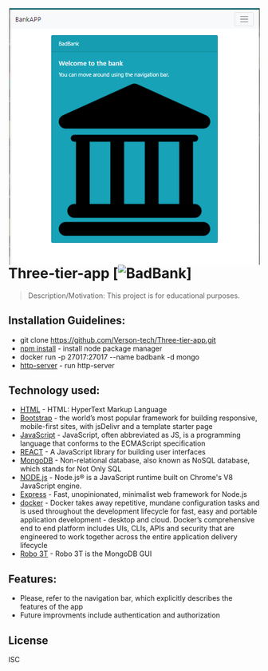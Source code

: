 <img src="Capture.PNG" align="right" />

# Three-tier-app [![BadBank](https://avatars.githubusercontent.com/u/45120?v=4)]
> Description/Motivation: 
This project is for educational purposes.

## Installation Guidelines:

- git clone https://github.com/Verson-tech/Three-tier-app.git
- [npm install](https://docs.npmjs.com/cli/v7/commands/npm-install) - install node package manager
- docker run -p 27017:27017 --name badbank -d mongo
- [http-server](https://www.npmjs.com/package/http-server) - run http-server

## Technology used:

- [HTML](https://developer.mozilla.org/en-US/docs/Web/HTML) - HTML: HyperText Markup Language
- [Bootstrap](https://getbootstrap.com/docs/5.0/getting-started/introduction/) - the world’s most popular framework for building responsive, mobile-first sites, with jsDelivr and a template starter page
- [JavaScript](https://en.wikipedia.org/wiki/JavaScript) - JavaScript, often abbreviated as JS, is a programming language that conforms to the ECMAScript specification
- [REACT](https://reactjs.org/) - A JavaScript library for building user interfaces
- [MongoDB](https://www.mongodb.com/document-databases) - Non-relational database, also known as NoSQL database, which stands for Not Only SQL
- [NODE.js](https://nodejs.org/en/) - Node.js® is a JavaScript runtime built on Chrome's V8 JavaScript engine.
- [Express](https://expressjs.com/) - Fast, unopinionated, minimalist web framework for Node.js
- [docker](hhttps://www.docker.com/) - Docker takes away repetitive, mundane configuration tasks and is used throughout the development lifecycle for fast, easy and portable application development - desktop and cloud. Docker’s comprehensive end to end platform includes UIs, CLIs, APIs and security that are engineered to work together across the entire application delivery lifecycle
- [Robo 3T](https://robomongo.org/) - Robo 3T is the MongoDB GUI


## Features:

- Please, refer to the navigation bar, which explicitly describes the features of the app
- Future improvments include authentication and authorization



## License

ISC